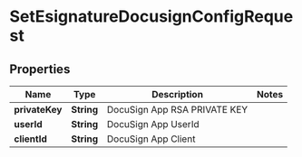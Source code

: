 

# SetEsignatureDocusignConfigRequest


## Properties

| Name | Type | Description | Notes |
|------------ | ------------- | ------------- | -------------|
|**privateKey** | **String** | DocuSign App RSA PRIVATE KEY |  |
|**userId** | **String** | DocuSign App UserId |  |
|**clientId** | **String** | DocuSign App Client |  |



